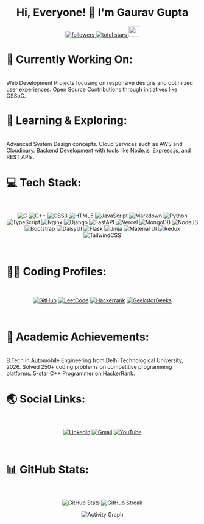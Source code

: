 <h1 align="center">Hi, Everyone! 👋 I'm Gaurav Gupta</h1> <p align="center"> <a href="https://github.com/Gaurav075?tab=followers"> <img alt="followers" title="Follow me on GitHub" src="https://custom-icon-badges.demolab.com/github/followers/Gaurav075?color=236ad3&labelColor=1155ba&style=for-the-badge&logo=person-add&label=Followers&logoColor=white"/> </a> <a href="https://github.com/Gaurav075?tab=repositories&sort=stargazers"> <img alt="total stars" title="Total stars on GitHub" src="https://custom-icon-badges.demolab.com/github/stars/Gaurav075?color=55960c&style=for-the-badge&labelColor=488207&logo=star"/> </a> <img src="https://komarev.com/ghpvc/?username=Gaurav075&label=PROFILE%20VISITORS&color=CD5F08&style=for-the-badge" height="28"/> </p>
<h1>🔭 Currently Working On:</h1>
<br/>
Web Development Projects focusing on responsive designs and optimized user experiences.
Open Source Contributions through initiatives like GSSoC.
<br/>
<h1>🌱 Learning & Exploring:</h1>
<br/>
Advanced System Design concepts.
Cloud Services such as AWS and Cloudinary.
Backend Development with tools like Node.js, Express.js, and REST APIs.
<br/>
<h1>💻 Tech Stack:</h1>
<br/>
<p align="center"> <img src="https://img.shields.io/badge/c-%2300599C.svg?style=for-the-badge&logo=c&logoColor=white" alt="C"/> <img src="https://img.shields.io/badge/c++-%2300599C.svg?style=for-the-badge&logo=c%2B%2B&logoColor=white" alt="C++"/> <img src="https://img.shields.io/badge/css3-%231572B6.svg?style=for-the-badge&logo=css3&logoColor=white" alt="CSS3"/> <img src="https://img.shields.io/badge/html5-%23E34F26.svg?style=for-the-badge&logo=html5&logoColor=white" alt="HTML5"/> <img src="https://img.shields.io/badge/javascript-%23323330.svg?style=for-the-badge&logo=javascript&logoColor=%23F7DF1E" alt="JavaScript"/> <img src="https://img.shields.io/badge/markdown-%23000000.svg?style=for-the-badge&logo=markdown&logoColor=white" alt="Markdown"/> <img src="https://img.shields.io/badge/python-3670A0?style=for-the-badge&logo=python&logoColor=ffdd54" alt="Python"/> <img src="https://img.shields.io/badge/typescript-%23007ACC.svg?style=for-the-badge&logo=typescript&logoColor=white" alt="TypeScript"/> <img src="https://img.shields.io/badge/nginx-%23009639.svg?style=for-the-badge&logo=nginx&logoColor=white" alt="Nginx"/> <img src="https://img.shields.io/badge/django-%23092E20.svg?style=for-the-badge&logo=django&logoColor=white" alt="Django"/> <img src="https://img.shields.io/badge/FastAPI-005571?style=for-the-badge&logo=fastapi" alt="FastAPI"/> <img src="https://img.shields.io/badge/vercel-%23000000.svg?style=for-the-badge&logo=vercel&logoColor=white" alt="Vercel"/> <img src="https://img.shields.io/badge/MongoDB-%234ea94b.svg?style=for-the-badge&logo=mongodb&logoColor=white" alt="MongoDB"/> <img src="https://img.shields.io/badge/node.js-6DA55F?style=for-the-badge&logo=node.js&logoColor=white" alt="NodeJS"/> <img src="https://img.shields.io/badge/bootstrap-%238511FA.svg?style=for-the-badge&logo=bootstrap&logoColor=white" alt="Bootstrap"/> <img src="https://img.shields.io/badge/daisyui-5A0EF8?style=for-the-badge&logo=daisyui&logoColor=white" alt="DaisyUI"/> <img src="https://img.shields.io/badge/flask-%23000.svg?style=for-the-badge&logo=flask&logoColor=white" alt="Flask"/> <img src="https://img.shields.io/badge/jinja-white.svg?style=for-the-badge&logo=jinja&logoColor=black" alt="Jinja"/> <img src="https://img.shields.io/badge/materialui-%230081CB.svg?style=for-the-badge&logo=material-ui&logoColor=white" alt="Material UI"/> <img src="https://img.shields.io/badge/redux-%23593d88.svg?style=for-the-badge&logo=redux&logoColor=white" alt="Redux"/> <img src="https://img.shields.io/badge/tailwindcss-%2338B2AC.svg?style=for-the-badge&logo=tailwind-css&logoColor=white" alt="TailwindCSS"/> </p>
<br/>
<h1>👨‍💻 Coding Profiles:</h1>
</br>
<p align="center"> <a href="https://github.com/Gaurav075"><img src="https://img.shields.io/badge/GitHub-181717?style=for-the-badge&logo=github&logoColor=white" alt="GitHub"></a> <a href="https://leetcode.com/u/officialgauravgupta3/"><img src="https://img.shields.io/badge/LeetCode-FFA116?style=for-the-badge&logo=leetcode&logoColor=black" alt="LeetCode"></a> <a href="https://www.hackerrank.com/GauravGupta007"><img src="https://img.shields.io/badge/Hackerrank-2EC866?style=for-the-badge&logo=hackerrank&logoColor=white" alt="Hackerrank"></a> <a href="https://www.geeksforgeeks.org/user/gauravgupta124/"><img src="https://img.shields.io/badge/GeeksforGeeks-008000?style=for-the-badge&logo=geeksforgeeks&logoColor=white" alt="GeeksforGeeks"></a> </p>
<br/>
<h1>📜 Academic Achievements:</h1>
<br/>
B.Tech in Automobile Engineering from Delhi Technological University, 2026.
Solved 250+ coding problems on competitive programming platforms.
5-star C++ Programmer on HackerRank.
<br/>
<h1>🌏 Social Links:</h1>
<br/>
<p align="center"> <a href="https://www.linkedin.com/in/gaurav-gupta-097069261/"><img src="https://img.shields.io/badge/LinkedIn-0A66C2?style=for-the-badge&logo=linkedin&logoColor=white" alt="LinkedIn"></a> <a href="mailto:officialgauravgupta3@gmail.com"><img src="https://img.shields.io/badge/Gmail-D14836?style=for-the-badge&logo=gmail&logoColor=white" alt="Gmail"></a> <a href="https://www.youtube.com/channel/UCJtTJKJ_bg7RB1ObHzKCRqw"><img src="https://img.shields.io/badge/YouTube-FF0000?style=for-the-badge&logo=youtube&logoColor=white" alt="YouTube"></a> </p>
<br/>
<h1>📊 GitHub Stats:</h1>
<br/>
<p align="center"> <img src="https://github-readme-stats.vercel.app/api?username=Gaurav075&theme=radical&show_icons=true&hide_border=true" alt="GitHub Stats"/> <img src="https://github-readme-streak-stats.herokuapp.com/?user=Gaurav075&theme=radical&hide_border=true" alt="GitHub Streak"/> </p> <p align="center"> <img src="https://github-readme-activity-graph.cyclic.app/graph?username=Gaurav075&theme=redical&area=true&radius=14" alt="Activity Graph"> </p>

